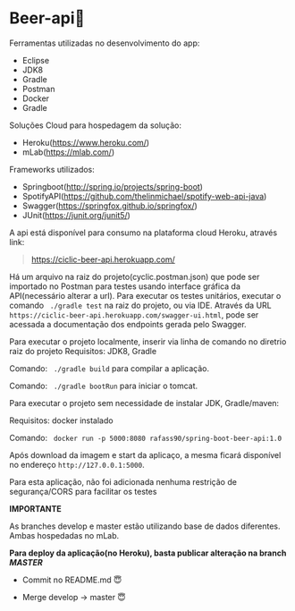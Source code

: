 # Beer-api:beers:  

Ferramentas utilizadas no desenvolvimento do app:
  - Eclipse
  - JDK8
  - Gradle
  - Postman
  - Docker
  - Gradle

Soluções Cloud para hospedagem da solução:
- Heroku(https://www.heroku.com/)
- mLab(https://mlab.com/)

Frameworks utilizados:
  - Springboot(http://spring.io/projects/spring-boot)
  - SpotifyAPI(https://github.com/thelinmichael/spotify-web-api-java)
  - Swagger(https://springfox.github.io/springfox/)
  - JUnit(https://junit.org/junit5/)


A api está disponível para consumo na plataforma cloud Heroku, através link:
> https://ciclic-beer-api.herokuapp.com/

Há um arquivo na raiz do projeto(cyclic.postman.json) que pode ser importado no Postman para testes usando interface gráfica da API(necessário alterar a url).
Para executar os testes unitários, executar o comando ``` ./gradle test``` na raiz do projeto, ou via IDE.
Através da URL `https://ciclic-beer-api.herokuapp.com/swagger-ui.html`, pode ser acessada a documentação dos endpoints gerada pelo Swagger.

Para executar o projeto localmente, inserir via linha de comando no diretrio raiz do projeto
  Requisitos: JDK8, Gradle
  
  Comando: ``` ./gradle build``` para compilar a aplicação.
  
  Comando: ``` ./gradle bootRun``` para iniciar o tomcat.

Para executar o projeto sem necessidade de instalar JDK, Gradle/maven:

  Requisitos: docker instalado

  Comando: ``` docker run -p 5000:8080 rafass90/spring-boot-beer-api:1.0```

Após download da imagem e start da aplicaço, a mesma ficará disponível no endereço `http://127.0.0.1:5000`.

Para esta aplicação, não foi adicionada nenhuma restrição de segurança/CORS para facilitar os testes

**IMPORTANTE**

As branches develop e master estão utilizando base de dados diferentes. Ambas hospedadas no mLab.

**Para deploy da aplicação(no Heroku), basta publicar alteração na branch _MASTER_**

- Commit no README.md :innocent:

- Merge develop -> master :innocent:




